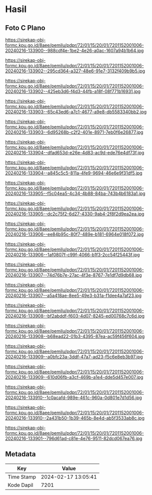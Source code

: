 # Hasil

## Foto C Plano

https://sirekap-obj-formc.kpu.go.id/8aee/pemilu/pdpr/72/01/15/20/01/7201152001006-20240216-133900--988cdf4e-1be2-4e26-a0ac-1607a94b1b64.jpg

https://sirekap-obj-formc.kpu.go.id/8aee/pemilu/pdpr/72/01/15/20/01/7201152001006-20240216-133902--295cd364-a327-48e6-91e7-3132f409b9b5.jpg

https://sirekap-obj-formc.kpu.go.id/8aee/pemilu/pdpr/72/01/15/20/01/7201152001006-20240216-133902--425eb3d6-f4d3-44fb-a18f-08f771b16931.jpg

https://sirekap-obj-formc.kpu.go.id/8aee/pemilu/pdpr/72/01/15/20/01/7201152001006-20240216-133903--65c43ed6-a7c1-4677-a9e8-db5583340bb2.jpg

https://sirekap-obj-formc.kpu.go.id/8aee/pemilu/pdpr/72/01/15/20/01/7201152001006-20240216-133903--6d95268b-c2f2-401e-8971-7eb0f6e26877.jpg

https://sirekap-obj-formc.kpu.go.id/8aee/pemilu/pdpr/72/01/15/20/01/7201152001006-20240216-133904--dfad653d-e26e-4d83-ac9d-ede76e4df73f.jpg

https://sirekap-obj-formc.kpu.go.id/8aee/pemilu/pdpr/72/01/15/20/01/7201152001006-20240216-133904--a845c5c5-811a-4fe9-9694-46e6e9f31df5.jpg

https://sirekap-obj-formc.kpu.go.id/8aee/pemilu/pdpr/72/01/15/20/01/7201152001006-20240216-133905--f5c04ea5-4c34-4b88-84ba-743b4b6183a1.jpg

https://sirekap-obj-formc.kpu.go.id/8aee/pemilu/pdpr/72/01/15/20/01/7201152001006-20240216-133905--dc2c75f2-6d27-4330-9ab4-2f8f2d9ea2ea.jpg

https://sirekap-obj-formc.kpu.go.id/8aee/pemilu/pdpr/72/01/15/20/01/7201152001006-20240216-133906--ee84b95c-80f7-489e-b181-6964e018f072.jpg

https://sirekap-obj-formc.kpu.go.id/8aee/pemilu/pdpr/72/01/15/20/01/7201152001006-20240216-133906--1af0807f-c99f-4066-b1f3-2cc54f25443f.jpg

https://sirekap-obj-formc.kpu.go.id/8aee/pemilu/pdpr/72/01/15/20/01/7201152001006-20240216-133907--74d76b7e-27ac-4f3e-8767-7e1df7d9db68.jpg

https://sirekap-obj-formc.kpu.go.id/8aee/pemilu/pdpr/72/01/15/20/01/7201152001006-20240216-133907--a5a418ae-8ee5-49e3-b31a-f1dee4a7af23.jpg

https://sirekap-obj-formc.kpu.go.id/8aee/pemilu/pdpr/72/01/15/20/01/7201152001006-20240216-133908--bf2abddf-f603-4d07-8245-ed00768c7c6d.jpg

https://sirekap-obj-formc.kpu.go.id/8aee/pemilu/pdpr/72/01/15/20/01/7201152001006-20240216-133908--b68ead22-01b3-4395-87ea-ac59f456f604.jpg

https://sirekap-obj-formc.kpu.go.id/8aee/pemilu/pdpr/72/01/15/20/01/7201152001006-20240216-133909--a0bfc23a-3ddf-47a7-ad23-f5c6e8eb3b97.jpg

https://sirekap-obj-formc.kpu.go.id/8aee/pemilu/pdpr/72/01/15/20/01/7201152001006-20240216-133909--610d06fb-a3cf-469b-a1e4-dde5d457e007.jpg

https://sirekap-obj-formc.kpu.go.id/8aee/pemilu/pdpr/72/01/15/20/01/7201152001006-20240216-133910--1c0acafd-989e-461c-960a-0d801e7d1d56.jpg

https://sirekap-obj-formc.kpu.go.id/8aee/pemilu/pdpr/72/01/15/20/01/7201152001006-20240216-133910--2a431b50-1b39-465b-8e4d-ab5f3533ab8c.jpg

https://sirekap-obj-formc.kpu.go.id/8aee/pemilu/pdpr/72/01/15/20/01/7201152001006-20240216-133901--796d61ad-c81e-4e76-9511-82dcd067ea76.jpg


## Metadata

| Key        | Value               |
| ---------- | ------------------- |
| Time Stamp | 2024-02-17 13:05:41 |
| Kode Dapil | 7201                |



